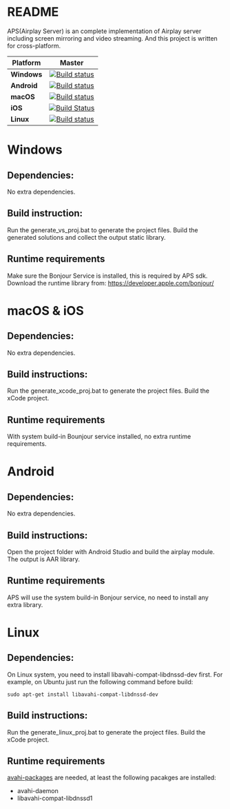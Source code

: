 README
===========================
APS(Airplay Server) is an complete implementation of Airplay server including screen mirroring and video streaming. And this project is written for cross-platform.

| Platform | Master |
| --- |  :---: |
| **Windows** |  [![Build status](https://dev.azure.com/sheentian/T-Work/_apis/build/status/AirplayServerSDK-Build-Windows?branchName=master)](https://dev.azure.com/sheentian/T-Work/_build/latest?definitionId=20?branchName=master) |
| **Android** | [![Build status](https://dev.azure.com/sheentian/T-Work/_apis/build/status/AirplayServerSDK-Build-Android?branchName=master)](https://dev.azure.com/sheentian/T-Work/_build/latest?definitionId=21?branchName=master) |
| **macOS** | [![Build status](https://dev.azure.com/sheentian/T-Work/_apis/build/status/AirplayServerSDK-Build-macOS?branchName=master)](https://dev.azure.com/sheentian/T-Work/_build/latest?definitionId=22?branchName=master) |
| **iOS** | [![Build Status](https://dev.azure.com/sheentian/T-Work/_apis/build/status/AirplayServerSDK-Build-iOS?branchName=master)](https://dev.azure.com/sheentian/T-Work/_build/latest?definitionId=24&branchName=master) |
| **Linux** |[![Build status](https://dev.azure.com/sheentian/T-Work/_apis/build/status/AirplayServerSDK-Build-Linux)](https://dev.azure.com/sheentian/T-Work/_build/latest?definitionId=23)|

# Windows
## Dependencies: 
No extra dependencies.

## Build instruction:
Run the generate_vs_proj.bat to generate the project files. Build the generated solutions and collect the output static library. 

## Runtime requirements
Make sure the Bonjour Service is installed, this is required by APS sdk. Download the runtime library from: https://developer.apple.com/bonjour/

# macOS & iOS
## Dependencies:
No extra dependencies.

## Build instructions:
Run the generate_xcode_proj.bat to generate the project files. Build the xCode project.

## Runtime requirements
With system build-in Bounjour service installed, no extra runtime requirements.


# Android
## Dependencies:
No extra dependencies.

## Build instructions:
Open the project folder with Android Studio and build the airplay module. The output is AAR library.

## Runtime requirements
APS will use the system build-in Bonjour service, no need to install any extra library.

# Linux
## Dependencies:
On Linux system, you need to install libavahi-compat-libdnssd-dev first. For example, on Ubuntu just run the following command before build:
```
sudo apt-get install libavahi-compat-libdnssd-dev
```

## Build instructions:
Run the generate_linux_proj.bat to generate the project files. Build the xCode project.

## Runtime requirements
[avahi-packages](https://launchpad.net/ubuntu/+source/avahi) are needed, at least the following pacakges are installed:
- avahi-daemon
- libavahi-compat-libdnssd1
